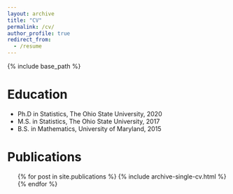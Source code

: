 ```yaml
---
layout: archive
title: "CV"
permalink: /cv/
author_profile: true
redirect_from:
  - /resume
---
```


{% include base_path %}

Education
======
* Ph.D in Statistics, The Ohio State University, 2020
* M.S. in Statistics, The Ohio State University, 2017
* B.S. in Mathematics, University of Maryland, 2015

Publications
======
  <ul>{% for post in site.publications %}
    {% include archive-single-cv.html %}
  {% endfor %}</ul>
